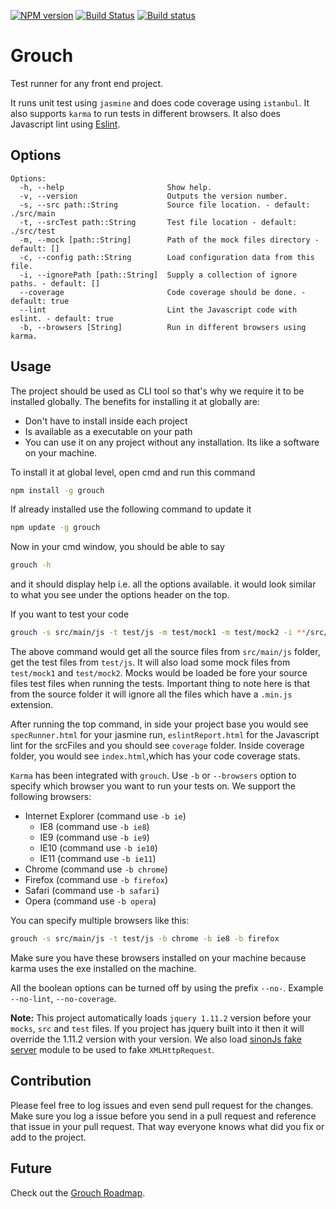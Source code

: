 [![NPM version](https://badge.fury.io/js/grouch.svg)](http://badge.fury.io/js/grouch)
[![Build Status](https://travis-ci.org/gyandeeps/grouch.svg?branch=master)](http://travis-ci.org/gyandeeps/grouch)
[![Build status](https://ci.appveyor.com/api/projects/status/npl9r6mydk8ryva4/branch/master?svg=true)](https://ci.appveyor.com/project/gyandeeps/grouch/branch/master)

Grouch
======

Test runner for any front end project.

It runs unit test using `jasmine` and does code coverage using `istanbul`. It also supports `karma` to run tests in different browsers.
It also does Javascript lint using [Eslint](http://eslint.org).

## Options

```
Options:
  -h, --help                       Show help.
  -v, --version                    Outputs the version number.
  -s, --src path::String           Source file location. - default: ./src/main
  -t, --srcTest path::String       Test file location - default: ./src/test
  -m, --mock [path::String]        Path of the mock files directory - default: []
  -c, --config path::String        Load configuration data from this file.
  -i, --ignorePath [path::String]  Supply a collection of ignore paths. - default: []
  --coverage                       Code coverage should be done. - default: true
  --lint                           Lint the Javascript code with eslint. - default: true
  -b, --browsers [String]          Run in different browsers using karma.
```

## Usage

The project should be used as CLI tool so that's why we require it to be installed globally.
The benefits for installing it at globally are:

* Don't have to install inside each project
* Is available as a executable on your path
* You can use it on any project without any installation. Its like a software on your machine.

To install it at global level, open cmd and run this command

```.sh
npm install -g grouch
```

If already installed use the following command to update it

```.sh
npm update -g grouch
```

Now in your cmd window, you should be able to say

```.sh
grouch -h
```

and it should display help i.e. all the options available. it would look similar to what you see under the options header on the top.

If you want to test your code

```.sh
grouch -s src/main/js -t test/js -m test/mock1 -m test/mock2 -i **/src/main/**.min.js
```

The above command would get all the source files from `src/main/js` folder, get the test files from `test/js`.
It will also load some mock files from `test/mock1` and `test/mock2`. Mocks would be loaded be fore your source files
test files when running the tests.
Important thing to note here is that from the source folder it will ignore all the files which have a `.min.js` extension.

After running the top command, in side your project base you would see `specRunner.html` for your jasmine run,
`eslintReport.html` for the Javascript lint for the srcFiles and you should see `coverage` folder. Inside coverage folder,
you would see `index.html`,which has your code coverage stats.

`Karma` has been integrated with `grouch`. Use `-b` or `--browsers` option to specify which browser you want to run your tests on.
We support the following browsers:
* Internet Explorer (command use `-b ie`)
    - IE8 (command use `-b ie8`)
    - IE9 (command use `-b ie9`)
    - IE10 (command use `-b ie10`)
    - IE11 (command use `-b ie11`)
* Chrome (command use `-b chrome`)
* Firefox (command use `-b firefox`)
* Safari (command use `-b safari`)
* Opera (command use `-b opera`)

You can specify multiple browsers like this:
```.sh
grouch -s src/main/js -t test/js -b chrome -b ie8 -b firefox
```
Make sure you have these browsers installed on your machine because karma uses the exe installed on the machine.

All the boolean options can be turned off by using the prefix `--no-`. Example `--no-lint`, `--no-coverage`.

**Note:** This project automatically loads `jquery 1.11.2` version before your `mocks`, `src` and `test` files.
If you project has jquery built into it then it will override the 1.11.2 version with your version.
We also load [sinonJs fake server](http://sinonjs.org/docs/#fakeServer) module to be used to fake `XMLHttpRequest`.

## Contribution

Please feel free to log issues and even send pull request for the changes.
Make sure you log a issue before you send in a pull request and reference that issue in your pull request.
That way everyone knows what did you fix or add to the project.

## Future

Check out the [Grouch Roadmap](https://github.com/gyandeeps/grouch/wiki/Release-Goals).
